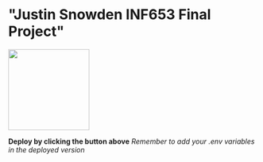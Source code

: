 # "Justin Snowden INF653 Final Project"



[<img src="https://cdn.gomix.com/2bdfb3f8-05ef-4035-a06e-2043962a3a13%2Fremix-button.svg" width="163px" />](https://glitch.com/edit/#!/import/github/gitdagray/mongo_async_crud)

**Deploy by clicking the button above**
_Remember to add your .env variables in the deployed version_
